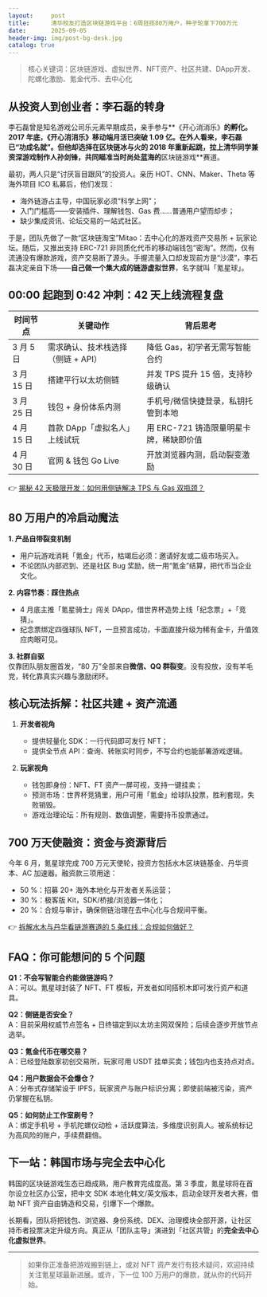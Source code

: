 ```yaml
---
layout:     post
title:      清华校友打造区块链游戏平台：6周狂揽80万用户，种子轮拿下700万元
date:       2025-09-05
header-img: img/post-bg-desk.jpg
catalog: true
---
```


> 核心关键词：区块链游戏、虚拟世界、NFT资产、社区共建、DApp开发、陀螺化激励、氪金代币、去中心化

## 从投资人到创业者：李石磊的转身

李石磊曾是知名游戏公司乐元素早期成员，亲手参与**《开心消消乐》**的孵化。2017 年底，《开心消消乐》移动端月活已突破 1.09 亿。在外人看来，李石磊已“功成名就”。但他却选择在区块链冰与火的 2018 年重新起跳，拉上清华同学兼资深游戏制作人孙剑锋，共同瞄准当时尚处蓝海的**区块链游戏**赛道。

最初，两人只是“讨厌盲目跟风”的投资人。亲历 HOT、CNN、Maker、Theta 等海外项目 ICO 私募后，他们发现：  
- 海外链游占主导，中国玩家必须“科学上网”；  
- 入门门槛高——安装插件、理解钱包、Gas 费……普通用户望而却步；  
- 缺少集成资讯、论坛交易的一站式社区。

于是，团队先做了一款“区块链淘宝”Mitao：去中心化的游戏资产交易所 + 玩家论坛。随后，又推出支持 ERC-721 非同质化代币的移动端钱包“密淘”。然而，仅有流通没有爆款游戏，资产交易断了源头。手握流量入口却发现前方是“沙漠”，李石磊决定亲自下场——**自己做一个集大成的链游虚拟世界**，名字就叫「氪星球」。

## 00:00 起跑到 0:42 冲刺：42 天上线流程复盘

| 时间节点 | 关键动作 | 背后思考 |
|---|---|---|
| 3 月 5 日 | 需求确认、技术栈选择（侧链 + API） | 降低 Gas，初学者无需写智能合约 |
| 3 月 15 日 | 搭建平行以太坊侧链 | 并发 TPS 提升 15 倍，支持秒级确认 |
| 3 月 25 日 | 钱包 + 身份体系内测 | 手机号/微信快捷登录，私钥托管到本地 |
| 4 月 15 日 | 首款 DApp「虚拟名人」上线试玩 | 用 ERC-721 铸造限量明星卡牌，稀缺即价值 |
| 4 月 30 日 | 官网 & 钱包 Go Live | 开放浏览器内测，启动裂变激励 |

👉 [揭秘 42 天极限开发：如何用侧链解决 TPS 与 Gas 双瓶颈？](https://okxdog.com/)

## 80 万用户的冷启动魔法

**1. 产品自带裂变机制**  
- 用户玩游戏消耗「氪金」代币，枯竭后必须：邀请好友或二级市场买入。  
- 不论团队内部迟到、还是社区 Bug 奖励，统一用“氪金”结算，把代币当企业文化。

**2. 内容节奏：踩住热点**  
- 4 月底主推「氪星骑士」闯关 DApp，借世界杯造势上线「纪念票」+「竞猜」。  
- 纪念票绑定四强球队 NFT，一旦预言成功，卡面直接升级为稀有金卡，升值效应肉眼可见。

**3. 社群自驱**  
仅靠团队朋友圈首发，“80 万”全部来自**微信、QQ 群裂变**。没有投放，没有羊毛党，转化靠真实兴趣与激励闭环。  

## 核心玩法拆解：社区共建 + 资产流通

1. **开发者视角**  
   - 提供轻量化 SDK：一行代码即可发行 NFT；  
   - 提供全节点 API：查询、转账实时同步，不写合约也能部署游戏逻辑。

2. **玩家视角**  
   - 钱包即身份：NFT、FT 资产一屏可视，支持一键挂卖；  
   - 预测市场：世界杯竞猜里，用户可用「氪金」给球队投票，胜利套现，失败销毁。  
   - 游戏治理论坛：所有规则、数值调整，需要持币投票通过。

## 700 万天使融资：资金与资源背后

今年 6 月，氪星球完成 700 万元天使轮，投资方包括水木区块链基金、丹华资本、AC 加速器。融资款三项用途：  
- 50 %：招募 20+ 海外本地化与开发者关系运营；  
- 30 %：极客版 Kit，SDK/桥接/浏览器一体化；  
- 20 %：合规与审计，确保侧链治理在去中心化与合规间平衡。

👉 [拆解水木与丹华看链游赛道的 5 条红线：合规如何做好？](https://okxdog.com/)

## FAQ：你可能想问的 5 个问题

**Q1：不会写智能合约能做链游吗？**  
A：可以。氪星球封装了 NFT、FT 模板，开发者如同搭积木即可发行资产和道具。

**Q2：侧链是否安全？**  
A：目前采用权威节点签名 + 日终锚定到以太坊主网双保险；后续会逐步开放节点选举。

**Q3：氪金代币在哪交易？**  
A：已经登陆数家初创交易所，玩家可用 USDT 挂单买卖；钱包内也支持点对点。

**Q4：用户数据会不会爆仓？**  
A：分布式存储架设于 IPFS，玩家资产与账户标识分离；即使前端被污染，资产仍掌握在私钥。

**Q5：如何防止工作室刷号？**  
A：绑定手机号 + 手机陀螺仪动检 + 活跃度算法，多维度识别真人。被系统标记为高风险的账户，手续费翻倍。

## 下一站：韩国市场与完全去中心化

韩国的区块链游戏生态已趋成熟，用户教育完成度高。第 3 季度，氪星球将在首尔设立社区办公室，把中文 SDK 本地化韩文/英文版本，启动全球开发者大赛，借助 NFT 资产自由铸造和交易，引爆下一个爆款。

长期看，团队将把钱包、浏览器、身份系统、DEX、治理模块全部开源，让社区持币者投票决定升级方向。真正从「团队主导」演进到「社区共管」的**完全去中心化虚拟世界**。

---

> 如果你正准备把游戏搬到链上，或对 NFT 资产发行有技术疑问，欢迎持续关注氪星球最新进展。或许，下一位 100 万用户的爆款，就从你的代码开始。